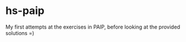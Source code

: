 hs-paip
=======
My first attempts at the exercises in PAIP, before looking at the provided solutions =)
